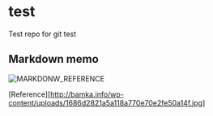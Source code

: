 # test
Test repo for git test

## Markdown memo

![MARKDONW_REFERENCE][MARKDOWN_REFERENCE]

[MARKDOWN_REFERENCE]: http://bamka.info/wp-content/uploads/1686d2821a5a118a770e70e2fe50a14f.jpg

[Reference][http://bamka.info/wp-content/uploads/1686d2821a5a118a770e70e2fe50a14f.jpg]

